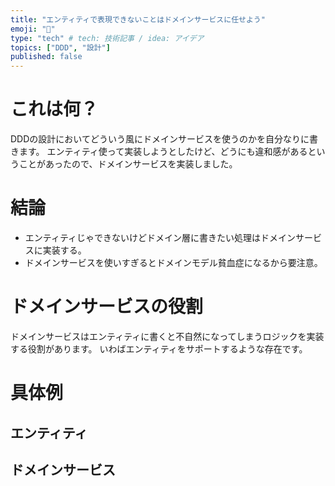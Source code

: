 ```yaml
---
title: "エンティティで表現できないことはドメインサービスに任せよう"
emoji: "👻"
type: "tech" # tech: 技術記事 / idea: アイデア
topics: ["DDD", "設計"]
published: false
---
```

# これは何？
DDDの設計においてどういう風にドメインサービスを使うのかを自分なりに書きます。
エンティティ使って実装しようとしたけど、どうにも違和感があるということがあったので、ドメインサービスを実装しました。
# 結論
- エンティティじゃできないけどドメイン層に書きたい処理はドメインサービスに実装する。
- ドメインサービスを使いすぎるとドメインモデル貧血症になるから要注意。
# ドメインサービスの役割
ドメインサービスはエンティティに書くと不自然になってしまうロジックを実装する役割があります。
いわばエンティティをサポートするような存在です。
# 具体例
## エンティティ
## ドメインサービス
